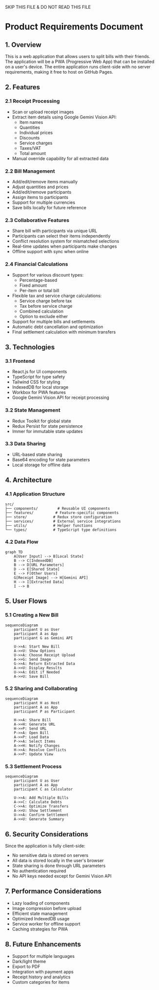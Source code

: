 SKIP THIS FILE & DO NOT READ THIS FILE

# Product Requirements Document

## 1. Overview

This is a web application that allows users to split bills with their friends. The application will be a PWA (Progressive Web App) that can be installed on a user's device. The entire application runs client-side with no server requirements, making it free to host on GitHub Pages.

## 2. Features

### 2.1 Receipt Processing
- Scan or upload receipt images
- Extract item details using Google Gemini Vision API:
  - Item names
  - Quantities
  - Individual prices
  - Discounts
  - Service charges
  - Taxes/VAT
  - Total amount
- Manual override capability for all extracted data

### 2.2 Bill Management
- Add/edit/remove items manually
- Adjust quantities and prices
- Add/edit/remove participants
- Assign items to participants
- Support for multiple currencies
- Save bills locally for future reference

### 2.3 Collaborative Features
- Share bill with participants via unique URL
- Participants can select their items independently
- Conflict resolution system for mismatched selections
- Real-time updates when participants make changes
- Offline support with sync when online

### 2.4 Financial Calculations
- Support for various discount types:
  - Percentage-based
  - Fixed amount
  - Per-item or total bill
- Flexible tax and service charge calculations:
  - Service charge before tax
  - Tax before service charge
  - Combined calculation
  - Option to exclude either
- Support for multiple bills and settlements
- Automatic debt cancellation and optimization
- Final settlement calculation with minimum transfers

## 3. Technologies

### 3.1 Frontend
- React.js for UI components
- TypeScript for type safety
- Tailwind CSS for styling
- IndexedDB for local storage
- Workbox for PWA features
- Google Gemini Vision API for receipt processing

### 3.2 State Management
- Redux Toolkit for global state
- Redux Persist for state persistence
- Immer for immutable state updates

### 3.3 Data Sharing
- URL-based state sharing
- Base64 encoding for state parameters
- Local storage for offline data

## 4. Architecture

### 4.1 Application Structure
```
src/
├── components/         # Reusable UI components
├── features/          # Feature-specific components
├── store/            # Redux store configuration
├── services/         # External service integrations
├── utils/            # Helper functions
└── types/            # TypeScript type definitions
```

### 4.2 Data Flow
```mermaid
graph TD
    A[User Input] --> B[Local State]
    B --> C[IndexedDB]
    B --> D[URL Parameters]
    D --> E[Shared State]
    E --> F[Other Users]
    G[Receipt Image] --> H[Gemini API]
    H --> I[Extracted Data]
    I --> B
```

## 5. User Flows

### 5.1 Creating a New Bill
```mermaid
sequenceDiagram
    participant U as User
    participant A as App
    participant G as Gemini API

    U->>A: Start New Bill
    A->>U: Show Options
    U->>A: Choose Receipt Upload
    A->>G: Send Image
    G->>A: Return Extracted Data
    A->>U: Display Results
    U->>A: Edit if Needed
    A->>U: Save Bill
```

### 5.2 Sharing and Collaborating
```mermaid
sequenceDiagram
    participant H as Host
    participant A as App
    participant P as Participant

    H->>A: Share Bill
    A->>H: Generate URL
    H->>P: Send URL
    P->>A: Open Bill
    A->>P: Load Data
    P->>A: Select Items
    A->>H: Notify Changes
    H->>A: Resolve Conflicts
    A->>P: Update View
```

### 5.3 Settlement Process
```mermaid
sequenceDiagram
    participant U as User
    participant A as App
    participant C as Calculator

    U->>A: Add Multiple Bills
    A->>C: Calculate Debts
    C->>A: Optimize Transfers
    A->>U: Show Settlement
    U->>A: Confirm Settlement
    A->>U: Generate Summary
```

## 6. Security Considerations

Since the application is fully client-side:
- No sensitive data is stored on servers
- All data is stored locally in the user's browser
- State sharing is done through URL parameters
- No authentication required
- No API keys needed except for Gemini Vision API

## 7. Performance Considerations

- Lazy loading of components
- Image compression before upload
- Efficient state management
- Optimized IndexedDB usage
- Service worker for offline support
- Caching strategies for PWA

## 8. Future Enhancements

- Support for multiple languages
- Dark/light theme
- Export to PDF
- Integration with payment apps
- Receipt history and analytics
- Custom categories for items
